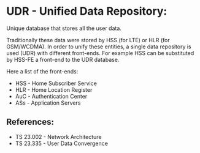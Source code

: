 # UDR - Unified Data Repository:


Unique database that stores all the user data.


Traditionally these data were stored by HSS (for LTE) or HLR (for GSM/WCDMA).
In order to unify these entities, a single data repository is used (UDR) with different front-ends.
For example HSS can be substituted by HSS-FE a front-end to the UDR database.

Here a list of the front-ends:

- HSS - Home Subscriber Service
- HLR - Home Location Register
- AuC - Authentication Center
- ASs - Application Servers


## References:

- TS 23.002 - Network Architecture
- TS 23.335 - User Data Convergence



